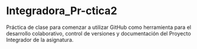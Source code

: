 # Integradora_Pr-ctica2
Práctica de clase  para comenzar a utilizar GitHub como herramienta para el desarrollo colaborativo, control de versiones y documentación del Proyecto Integrador de la asignatura.
